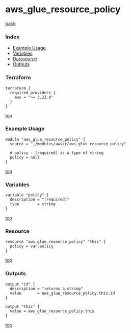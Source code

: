 # aws_glue_resource_policy

[back](../aws.md)

### Index

- [Example Usage](#example-usage)
- [Variables](#variables)
- [Datasource](#datasource)
- [Outputs](#outputs)

### Terraform

```hcl
terraform {
  required_providers {
    aws = ">= 3.22.0"
  }
}
```

[top](#index)

### Example Usage

```hcl
module "aws_glue_resource_policy" {
  source = "./modules/aws/r/aws_glue_resource_policy"

  # policy - (required) is a type of string
  policy = null
}
```

[top](#index)

### Variables

```hcl
variable "policy" {
  description = "(required)"
  type        = string
}
```

[top](#index)

### Resource

```hcl
resource "aws_glue_resource_policy" "this" {
  policy = var.policy
}
```

[top](#index)

### Outputs

```hcl
output "id" {
  description = "returns a string"
  value       = aws_glue_resource_policy.this.id
}

output "this" {
  value = aws_glue_resource_policy.this
}
```

[top](#index)